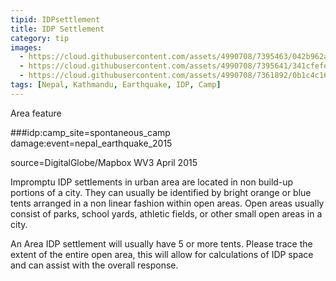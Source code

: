 ```yaml
---
tipid: IDPsettlement
title: IDP Settlement
category: tip
images:
  - https://cloud.githubusercontent.com/assets/4990708/7395463/042b962a-ee68-11e4-8b06-2d4fe448f7c8.JPG
  - https://cloud.githubusercontent.com/assets/4990708/7395641/341cfefe-ee69-11e4-81d8-d674ffd50fb5.JPG
  - https://cloud.githubusercontent.com/assets/4990708/7361892/0b1c4c16-ed2f-11e4-8a73-7ef2c5ac6ae3.jpg
tags: [Nepal, Kathmandu, Earthquake, IDP, Camp]
---
```

Area feature

###idp:camp_site=spontaneous_camp
damage:event=nepal_earthquake_2015

source=DigitalGlobe/Mapbox WV3 April 2015

Impromptu IDP settlements in urban area are located in non build-up portions of a city.  They can usually be identified by bright orange or blue tents arranged in a non linear fashion within open areas.  Open areas usually consist of parks, school yards, athletic fields, or other small open areas in a city.  

An Area IDP settlement will usually have 5 or more tents.  Please trace the extent of the entire open area, this will allow for calculations of IDP space and can assist with the overall response.  
